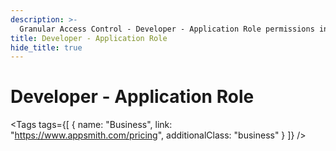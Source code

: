 ```yaml
---
description: >-
  Granular Access Control - Developer - Application Role permissions in Appsmith
title: Developer - Application Role
hide_title: true
---
```


<!-- vale off -->

<div className="tag-wrapper">
 <h1>Developer - Application Role </h1>

<Tags
tags={[
{ name: "Business", link: "https://www.appsmith.com/pricing", additionalClass: "business" }
]}
/>

</div>

<!-- vale on -->